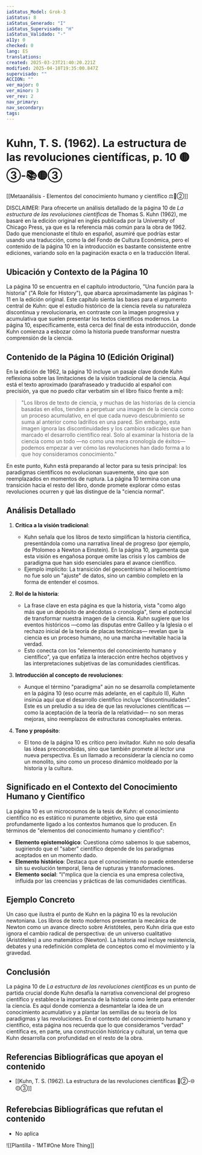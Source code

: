 ```yaml
---
iaStatus_Model: Grok-3
iaStatus: 8
iaStatus_Generado: "I"
iaStatus_Supervisado: "H"
iaStatus_Validado: "-"
a11y: 0
checked: 0
lang: ES
translations: 
created: 2025-03-23T21:40:20.221Z
modified: 2025-04-10T19:35:00.847Z
supervisado: ""
ACCION: ""
ver_major: 0
ver_minor: 3
ver_rev: 2
nav_primary: 
nav_secondary: 
tags:
---
```

# Kuhn, T. S. (1962). La estructura de las revoluciones científicas, p. 10 🟡③-📚🟡③

[[Metaanálisis - Elementos del conocimiento humano y científico ⚖️🔴②]]

DISCLAIMER: Para ofrecerte un análisis detallado de la página 10 de *La estructura de las revoluciones científicas* de Thomas S. Kuhn (1962), me basaré en la edición original en inglés publicada por la University of Chicago Press, ya que es la referencia más común para la obra de 1962. Dado que mencionaste el título en español, asumiré que podrías estar usando una traducción, como la del Fondo de Cultura Económica, pero el contenido de la página 10 en la introducción es bastante consistente entre ediciones, variando solo en la paginación exacta o en la traducción literal. 

## Ubicación y Contexto de la Página 10

La página 10 se encuentra en el capítulo introductorio, "Una función para la historia" ("A Role for History"), que abarca aproximadamente las páginas 1-11 en la edición original. Este capítulo sienta las bases para el argumento central de Kuhn: que el estudio histórico de la ciencia revela su naturaleza discontinua y revolucionaria, en contraste con la imagen progresiva y acumulativa que suelen presentar los textos científicos modernos. La página 10, específicamente, está cerca del final de esta introducción, donde Kuhn comienza a esbozar cómo la historia puede transformar nuestra comprensión de la ciencia.

## Contenido de la Página 10 (Edición Original)

En la edición de 1962, la página 10 incluye un pasaje clave donde Kuhn reflexiona sobre las limitaciones de la visión tradicional de la ciencia. Aquí está el texto aproximado (parafraseado y traducido al español con precisión, ya que no puedo citar verbatim sin el libro físico frente a mí):

> "Los libros de texto de ciencia, y muchas de las historias de la ciencia basadas en ellos, tienden a perpetuar una imagen de la ciencia como un proceso acumulativo, en el que cada nuevo descubrimiento se suma al anterior como ladrillos en una pared. Sin embargo, esta imagen ignora las discontinuidades y los cambios radicales que han marcado el desarrollo científico real. Solo al examinar la historia de la ciencia como un todo —no como una mera cronología de éxitos— podemos empezar a ver cómo las revoluciones han dado forma a lo que hoy consideramos conocimiento."

En este punto, Kuhn está preparando al lector para su tesis principal: los paradigmas científicos no evolucionan suavemente, sino que son reemplazados en momentos de ruptura. La página 10 termina con una transición hacia el resto del libro, donde promete explorar cómo estas revoluciones ocurren y qué las distingue de la "ciencia normal".

## Análisis Detallado

1. **Crítica a la visión tradicional**:
   - Kuhn señala que los libros de texto simplifican la historia científica, presentándola como una narrativa lineal de progreso (por ejemplo, de Ptolomeo a Newton a Einstein). En la página 10, argumenta que esta visión es engañosa porque omite las crisis y los cambios de paradigma que han sido esenciales para el avance científico.
   - Ejemplo implícito: La transición del geocentrismo al heliocentrismo no fue solo un "ajuste" de datos, sino un cambio completo en la forma de entender el cosmos.

2. **Rol de la historia**:
   - La frase clave en esta página es que la historia, vista "como algo más que un depósito de anécdotas o cronología", tiene el potencial de transformar nuestra imagen de la ciencia. Kuhn sugiere que los eventos históricos —como las disputas entre Galileo y la Iglesia o el rechazo inicial de la teoría de placas tectónicas— revelan que la ciencia es un proceso humano, no una marcha inevitable hacia la verdad.
   - Esto conecta con los "elementos del conocimiento humano y científico", ya que enfatiza la interacción entre hechos objetivos y las interpretaciones subjetivas de las comunidades científicas.

3. **Introducción al concepto de revoluciones**:
   - Aunque el término "paradigma" aún no se desarrolla completamente en la página 10 (eso ocurre más adelante, en el capítulo II), Kuhn insinúa aquí que el desarrollo científico incluye "discontinuidades". Este es un preludio a su idea de que las revoluciones científicas —como la aceptación de la teoría de la relatividad— no son meras mejoras, sino reemplazos de estructuras conceptuales enteras.

4. **Tono y propósito**:
   - El tono de la página 10 es crítico pero invitador. Kuhn no solo desafía las ideas preconcebidas, sino que también promete al lector una nueva perspectiva. Es un llamado a reconsiderar la ciencia no como un monolito, sino como un proceso dinámico moldeado por la historia y la cultura.
## Significado en el Contexto del Conocimiento Humano y Científico

La página 10 es un microcosmos de la tesis de Kuhn: el conocimiento científico no es estático ni puramente objetivo, sino que está profundamente ligado a los contextos humanos que lo producen. En términos de "elementos del conocimiento humano y científico":
- **Elemento epistemológico**: Cuestiona cómo sabemos lo que sabemos, sugiriendo que el "saber" científico depende de los paradigmas aceptados en un momento dado.
- **Elemento histórico**: Destaca que el conocimiento no puede entenderse sin su evolución temporal, llena de rupturas y transformaciones.
- **Elemento social**: "I"mplica que la ciencia es una empresa colectiva, influida por las creencias y prácticas de las comunidades científicas.

## Ejemplo Concreto

Un caso que ilustra el punto de Kuhn en la página 10 es la revolución newtoniana. Los libros de texto modernos presentan la mecánica de Newton como un avance directo sobre Aristóteles, pero Kuhn diría que esto ignora el cambio radical de perspectiva: de un universo cualitativo (Aristóteles) a uno matemático (Newton). La historia real incluye resistencia, debates y una redefinición completa de conceptos como el movimiento y la gravedad.

## Conclusión

La página 10 de *La estructura de las revoluciones científicas* es un punto de partida crucial donde Kuhn desafía la narrativa convencional del progreso científico y establece la importancia de la historia como lente para entender la ciencia. Es aquí donde comienza a desmantelar la idea de un conocimiento acumulativo y a plantar las semillas de su teoría de los paradigmas y las revoluciones. En el contexto del conocimiento humano y científico, esta página nos recuerda que lo que consideramos "verdad" científica es, en parte, una construcción histórica y cultural, un tema que Kuhn desarrolla con profundidad en el resto de la obra.

## Referencias Bibliográficas que apoyan el contenido

* [[Kuhn, T. S. (1962). La estructura de las revoluciones científicas 🔴②-🌐🟡③]]

## Referebcias Bibliográficas que refutan el contenido

* No aplica

![[Plantilla - 1MT#One More Thing]]